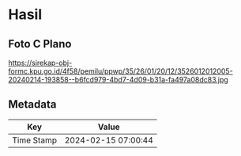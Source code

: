 # Hasil

## Foto C Plano

https://sirekap-obj-formc.kpu.go.id/4f58/pemilu/ppwp/35/26/01/20/12/3526012012005-20240214-193858--b6fcd979-4bd7-4d09-b31a-fa497a08dc83.jpg


## Metadata

| Key        | Value               |
| ---------- | ------------------- |
| Time Stamp | 2024-02-15 07:00:44 |




